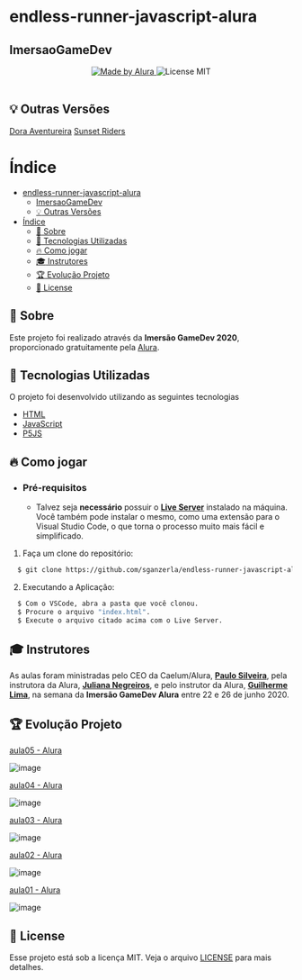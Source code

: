 # endless-runner-javascript-alura

## ImersaoGameDev

<p align="center">
  <a href="https://www.alura.com.br/">
    <img alt="Made by Alura" src="https://img.shields.io/badge/Made%20By-Alura-blue">
  </a>
  <a>
    <img alt="License MIT" src="https://img.shields.io/badge/License-MIT-blue">
  <br><br>
</p>


<a id="outras-versoes"></a>

## :bulb: Outras Versões

[Dora Aventureira](https://github.com/sganzerla/endless-runner-javascript-alura/tree/v1-dora)
[Sunset Riders](https://github.com/sganzerla/endless-runner-javascript-alura/tree/v1-faroeste)


# Índice

- [endless-runner-javascript-alura](#endless-runner-javascript-alura)
  - [ImersaoGameDev](#imersaogamedev)
  - [:bulb: Outras Versões](#bulb-outras-versões)
- [Índice](#índice)
  - [:bookmark: Sobre](#bookmark-sobre)
  - [:rocket: Tecnologias Utilizadas](#rocket-tecnologias-utilizadas)
  - [:fire: Como jogar](#fire-como-jogar)
  - [:mortar_board: Instrutores](#mortar_board-instrutores)
  - [:trophy: Evolução Projeto](#trophy-evolução-projeto)
  - [:memo: License](#memo-license)

<a id="sobre"></a>

## :bookmark: Sobre

Este projeto foi realizado através da <strong>Imersão GameDev 2020</strong>, proporcionado gratuitamente pela [Alura](htts://alura.com.br).

<a id="tecnologias-utilizadas"></a>

## :rocket: Tecnologias Utilizadas

O projeto foi desenvolvido utilizando as seguintes tecnologias

- [HTML](https://developer.mozilla.org/pt-BR/docs/Web/HTML)
- [JavaScript](https://www.javascript.com/)
- [P5JS](https://p5js.org/)

<a id="como-jogar"></a>

## :fire: Como jogar

- ### **Pré-requisitos**

  - Talvez seja **necessário** possuir o **[Live Server](https://www.npmjs.com/package/live-server)** instalado na máquina. Você também pode instalar o mesmo, como uma extensão para o Visual Studio Code, o que torna o processo muito mais fácil e simplificado.

1. Faça um clone do repositório:

```sh
  $ git clone https://github.com/sganzerla/endless-runner-javascript-alura
```

2. Executando a Aplicação:

```sh
  $ Com o VSCode, abra a pasta que você clonou.
  $ Procure o arquivo "index.html".
  $ Execute o arquivo citado acima com o Live Server.
```
<a id="instrutores"></a>

## :mortar_board: Instrutores

As aulas foram ministradas pelo CEO da Caelum/Alura, **[Paulo Silveira](https://twitter.com/paulo_caelum)**, pela instrutora da Alura, **[Juliana Negreiros](https://twitter.com/juunegreiros)**, e pelo instrutor da Alura, **[Guilherme Lima](https://twitter.com/guilhermebzlima)**, na semana da **Imersão GameDev Alura** entre 22 e 26 de junho 2020.

<a id="evolucao-projeto"></a>

## :trophy: Evolução Projeto

[aula05 - Alura](https://www.alura.com.br/imersao-gamedev-javascript/aula05-vidas-e-mapas?utm_campaign=imersao_js_gamedev_aula_05&utm_medium=email&utm_source=RD+Station)

![image](resources/aula5.gif)

[aula04 - Alura](https://www.alura.com.br/imersao-gamedev-javascript/aula04-estado-e-cenas?utm_campaign=imersao_js_gamedev_aula_04&utm_medium=email&utm_source=RD+Station)

![image](resources/aula4.gif)

[aula03 - Alura](https://www.alura.com.br/imersao-gamedev-javascript/aula03-mapas-texto-e-power-ups?utm_campaign=imersao_js_gamedev_aula_03&utm_medium=email&utm_source=RD+Station)

![image](resources/aula3.gif)

[aula02 - Alura](https://www.alura.com.br/imersao-gamedev-javascript/aula02-inimigo-movimentacao-e-gravidade?utm_campaign=imersao_js_gamedev_aula_02&utm_medium=email&utm_source=RD+Station)

![image](resources/aula2.gif)

[aula01 - Alura](https://www.alura.com.br/imersao-gamedev-javascript/aula01-game-personagem-animacao?utm_campaign=imersao_js_gamedev_aula_01&utm_medium=email&utm_source=RD+Station)

![image](resources/aula1.gif)

## :memo: License

Esse projeto está sob a licença MIT. Veja o arquivo [LICENSE](./LICENSE.md) para mais detalhes.
